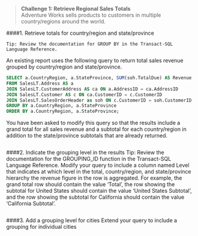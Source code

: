 > **Challenge 1: Retrieve Regional Sales Totals**   
Adventure Works sells products to customers in multiple country/regions around the world.

####1. Retrieve totals for country/region and state/province
```
Tip: Review the documentation for GROUP BY in the Transact-SQL Language Reference.
```
An existing report uses the following query to return total sales revenue grouped by country/region and
state/province.
```sql
SELECT a.CountryRegion, a.StateProvince, SUM(soh.TotalDue) AS Revenue
FROM SalesLT.Address AS a
JOIN SalesLT.CustomerAddress AS ca ON a.AddressID = ca.AddressID
JOIN SalesLT.Customer AS c ON ca.CustomerID = c.CustomerID
JOIN SalesLT.SalesOrderHeader as soh ON c.CustomerID = soh.CustomerID
GROUP BY a.CountryRegion, a.StateProvince
ORDER BY a.CountryRegion, a.StateProvince;
```
You have been asked to modify this query so that the results include a grand total for all sales revenue
and a subtotal for each country/region in addition to the state/province subtotals that are already
returned.
```sql

```
####2. Indicate the grouping level in the results
Tip: Review the documentation for the GROUPING_ID function in the Transact-SQL Language Reference.
Modify your query to include a column named Level that indicates at which level in the total,
country/region, and state/province hierarchy the revenue figure in the row is aggregated. For example,
the grand total row should contain the value ‘Total’, the row showing the subtotal for United States
should contain the value ‘United States Subtotal’, and the row showing the subtotal for California should
contain the value ‘California Subtotal’.
```sql

```
####3. Add a grouping level for cities
Extend your query to include a grouping for individual cities
```sql

```
